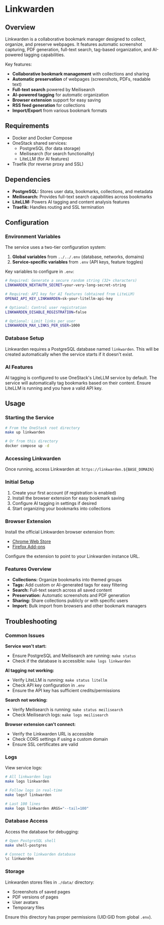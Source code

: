 # Linkwarden

## Overview

Linkwarden is a collaborative bookmark manager designed to collect, organize, and preserve webpages. It features automatic screenshot capturing, PDF generation, full-text search, tag-based organization, and AI-powered tagging capabilities.

Key features:
- **Collaborative bookmark management** with collections and sharing
- **Automatic preservation** of webpages (screenshots, PDFs, readable text)
- **Full-text search** powered by Meilisearch
- **AI-powered tagging** for automatic organization
- **Browser extension** support for easy saving
- **RSS feed generation** for collections
- **Import/Export** from various bookmark formats

## Requirements

- Docker and Docker Compose
- OneStack shared services:
  - PostgreSQL (for data storage)
  - Meilisearch (for search functionality)
  - LiteLLM (for AI features)
- Traefik (for reverse proxy and SSL)

## Dependencies

- **PostgreSQL:** Stores user data, bookmarks, collections, and metadata
- **Meilisearch:** Provides full-text search capabilities across bookmarks
- **LiteLLM:** Powers AI tagging and content analysis features
- **Traefik:** Handles routing and SSL termination

## Configuration

### Environment Variables

The service uses a two-tier configuration system:
1. **Global variables** from `../../.env` (database, networks, domains)
2. **Service-specific variables** from `.env` (API keys, feature toggles)

Key variables to configure in `.env`:

```bash
# Required: Generate a secure random string (32+ characters)
LINKWARDEN_NEXTAUTH_SECRET=your-very-long-secret-string

# Required: API key for AI features (obtained from LiteLLM)
OPENAI_API_KEY_LINKWARDEN=sk-your-litellm-api-key

# Optional: Control user registration
LINKWARDEN_DISABLE_REGISTRATION=false

# Optional: Limit links per user
LINKWARDEN_MAX_LINKS_PER_USER=1000
```

### Database Setup

Linkwarden requires a PostgreSQL database named `linkwarden`. This will be created automatically when the service starts if it doesn't exist.

### AI Features

AI tagging is configured to use OneStack's LiteLLM service by default. The service will automatically tag bookmarks based on their content. Ensure LiteLLM is running and you have a valid API key.

## Usage

### Starting the Service

```bash
# From the OneStack root directory
make up linkwarden

# Or from this directory
docker compose up -d
```

### Accessing Linkwarden

Once running, access Linkwarden at: `https://linkwarden.${BASE_DOMAIN}`

### Initial Setup

1. Create your first account (if registration is enabled)
2. Install the browser extension for easy bookmark saving
3. Configure AI tagging in settings if desired
4. Start organizing your bookmarks into collections

### Browser Extension

Install the official Linkwarden browser extension from:
- [Chrome Web Store](https://chrome.google.com/webstore/detail/linkwarden/pnkhbahbobmpdagabjlcmbanbinjgoog)
- [Firefox Add-ons](https://addons.mozilla.org/en-US/firefox/addon/linkwarden/)

Configure the extension to point to your Linkwarden instance URL.

### Features Overview

- **Collections:** Organize bookmarks into themed groups
- **Tags:** Add custom or AI-generated tags for easy filtering
- **Search:** Full-text search across all saved content
- **Preservation:** Automatic screenshots and PDF generation
- **Sharing:** Share collections publicly or with specific users
- **Import:** Bulk import from browsers and other bookmark managers

## Troubleshooting

### Common Issues

**Service won't start:**
- Ensure PostgreSQL and Meilisearch are running: `make status`
- Check if the database is accessible: `make logs linkwarden`

**AI tagging not working:**
- Verify LiteLLM is running: `make status litellm`
- Check API key configuration in `.env`
- Ensure the API key has sufficient credits/permissions

**Search not working:**
- Verify Meilisearch is running: `make status meilisearch`
- Check Meilisearch logs: `make logs meilisearch`

**Browser extension can't connect:**
- Verify the Linkwarden URL is accessible
- Check CORS settings if using a custom domain
- Ensure SSL certificates are valid

### Logs

View service logs:
```bash
# All linkwarden logs
make logs linkwarden

# Follow logs in real-time
make logsf linkwarden

# Last 100 lines
make logs linkwarden ARGS="--tail=100"
```

### Database Access

Access the database for debugging:
```bash
# Open PostgreSQL shell
make shell-postgres

# Connect to linkwarden database
\c linkwarden
```

### Storage

Linkwarden stores files in `./data/` directory:
- Screenshots of saved pages
- PDF versions of pages
- User avatars
- Temporary files

Ensure this directory has proper permissions (UID:GID from global `.env`).
